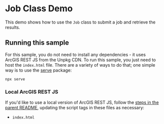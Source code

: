 # Job Class Demo

This demo shows how to use the `Job` class to submit a job and retrieve the results.

## Running this sample

For this sample, you do not need to install any dependencies - it uses ArcGIS REST JS from the Unpkg CDN. To run this sample, you just need to host the `index.html` file. There are a variety of ways to do that; one simple way is to use the [serve](https://www.npmjs.com/package/serve) package:

```bash
npx serve
```

### Local ArcGIS REST JS

If you'd like to use a local version of ArcGIS REST JS, follow the [steps in the parent README](../README.md#local-arcgis-rest-js-browser), updating the script tags in these files as necessary:

- `index.html`
